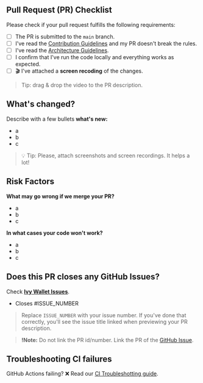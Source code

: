 ## Pull Request (PR) Checklist
Please check if your pull request fulfills the following requirements:
- [ ] The PR is submitted to the `main` branch.
- [ ] I've read the [Contribution Guidelines](https://github.com/Ivy-Apps/ivy-wallet/blob/main/CONTRIBUTING.md) and my PR doesn't break the rules.
- [ ] I've read the [Architecture Guidelines](https://github.com/Ivy-Apps/ivy-wallet/blob/main/docs/Architecture.md).
- [ ] I confirm that I've run the code locally and everything works as expected.
- [ ] 🎬 I've attached a **screen recoding** of the changes. 

> Tip: drag & drop the video to the PR description.

## What's changed?
<!--
Tip: you can attach screenshots using a markdown table.

Before | After
---|---
image1 | image2
-->

Describe with a few bullets **what's new:**
- a
- b
- c

> 💡 Tip: Please, attach screenshots and screen recordings. It helps a lot!

## Risk Factors

**What may go wrong if we merge your PR?**

- a
- b
- c

**In what cases your code won't work?**

- a
- b
- c


## Does this PR closes any GitHub Issues?

Check **[Ivy Wallet Issues](https://github.com/Ivy-Apps/ivy-wallet/issues)**.

- Closes #ISSUE_NUMBER

> Replace `ISSUE_NUMBER` with your issue number. If you've done that correctly, you'll see the issue title linked when previewing your PR description.

> **!Note:** Do not link the PR id/number. Link the PR of the [GitHub Issue](https://github.com/Ivy-Apps/ivy-wallet/issues).

## Troubleshooting CI failures

GitHub Actions failing? ❌ Read our [CI Troubleshotting guide](https://github.com/Ivy-Apps/ivy-wallet/blob/docs/CI-Troubleshooting.md).